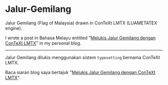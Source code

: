 # Jalur-Gemilang

Jalur Gemilang (Flag of Malaysia) drawn in ConTeXt LMTX (LUAMETATEX engine).

I wrote a post in Bahasa Melayu entitled "[Melukis Jalur Gemilang dengan ConTeXt LMTX](https://wraihan.com/posts/melukis-jalur-gemilang-dengan-context-lmtx/)" in my personal blog.

---

Jalur Gemilang dilukis menggunakan sistem `typesetting` bernama ConTeXt LMTX.

Baca siaran blog saya bertajuk "[Melukis Jalur Gemilang dengan ConTeXt LMTX](https://wraihan.com/posts/melukis-jalur-gemilang-dengan-context-lmtx/)".
